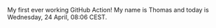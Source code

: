 My first ever working GitHub Action!
My name is Thomas and today is Wednesday, 24 April, 08:06 CEST. 
